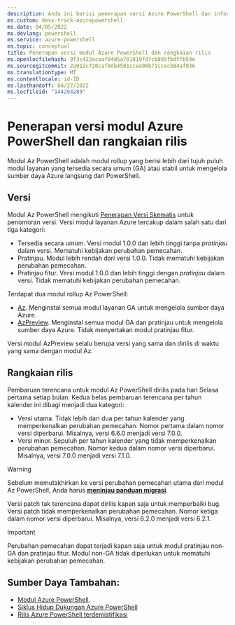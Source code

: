 ```yaml
---
description: Anda ini berisi penerapan versi Azure PowerShell dan informasi rangkaian rilis untuk modul Az PowerShell.
ms.custom: devx-track-azurepowershell
ms.date: 04/05/2022
ms.devlang: powershell
ms.service: azure-powershell
ms.topic: conceptual
title: Penerapan versi modul Azure PowerShell dan rangkaian rilis
ms.openlocfilehash: 9f3c422acaaf84d5a781819fd7cb895fbdffb54e
ms.sourcegitcommit: 2a912c720caf0db4501ccea98b71ccecb84af036
ms.translationtype: MT
ms.contentlocale: id-ID
ms.lasthandoff: 04/27/2022
ms.locfileid: "144294289"
---
```

# <a name="azure-powershell-module-versioning-and-release-cadence"></a>Penerapan versi modul Azure PowerShell dan rangkaian rilis

Modul Az PowerShell adalah modul rollup yang berisi lebih dari tujuh puluh modul layanan yang tersedia secara umum (GA) atau stabil untuk mengelola sumber daya Azure langsung dari PowerShell.

## <a name="versioning"></a>Versi

Modul Az PowerShell mengikuti [Penerapan Versi Skematis](https://semver.org/) untuk penomoran versi.
Versi modul layanan Azure tercakup dalam salah satu dari tiga kategori:

- Tersedia secara umum. Versi modul 1.0.0 dan lebih tinggi tanpa _pratinjau_ dalam versi. Mematuhi kebijakan perubahan pemecahan.
- Pratinjau. Modul lebih rendah dari versi 1.0.0. Tidak mematuhi kebijakan perubahan pemecahan.
- Pratinjau fitur. Versi modul 1.0.0 dan lebih tinggi dengan _pratinjau_ dalam versi. Tidak mematuhi kebijakan perubahan pemecahan.

Terdapat dua modul rollup Az PowerShell:

- [Az](https://www.powershellgallery.com/packages/Az/). Menginstal semua modul layanan GA untuk mengelola sumber daya Azure.
- [AzPreview](https://www.powershellgallery.com/packages/AzPreview/). Menginstal semua modul GA dan pratinjau untuk mengelola sumber daya Azure. Tidak menyertakan modul pratinjau fitur.

Versi modul AzPreview selalu berupa versi yang sama dan dirilis di waktu yang sama dengan modul Az.

## <a name="release-cadence"></a>Rangkaian rilis

Pembaruan terencana untuk modul Az PowerShell dirilis pada hari Selasa pertama setiap bulan. Kedua belas pembaruan terencana per tahun kalender ini dibagi menjadi dua kategori:

- Versi utama. Tidak lebih dari dua per tahun kalender yang memperkenalkan perubahan pemecahan. Nomor pertama dalam nomor versi diperbarui. Misalnya, versi 6.6.0 menjadi versi 7.0.0.
- Versi minor. Sepuluh per tahun kalender yang tidak memperkenalkan perubahan pemecahan. Nomor kedua dalam nomor versi diperbarui. Misalnya, versi 7.0.0 menjadi versi 7.1.0.

> [!WARNING]
> Sebelum memutakhirkan ke versi perubahan pemecahan utama dari modul Az PowerShell, Anda harus [**meninjau panduan migrasi**](https://aka.ms/azps-migration-latest).

Versi patch tak terencana dapat dirilis kapan saja untuk memperbaiki bug. Versi patch tidak memperkenalkan perubahan pemecahan. Nomor ketiga dalam nomor versi diperbarui. Misalnya, versi 6.2.0 menjadi versi 6.2.1.

> [!IMPORTANT]
> Perubahan pemecahan dapat terjadi kapan saja untuk modul pratinjau non-GA dan pratinjau fitur. Modul non-GA tidak diperlukan untuk mematuhi kebijakan perubahan pemecahan.

## <a name="additional-resources"></a>Sumber Daya Tambahan:

- [Modul Azure PowerShell](https://github.com/Azure/azure-powershell/blob/main/documentation/azure-powershell-modules.md).
- [Siklus Hidup Dukungan Azure PowerShell](azureps-support-lifecycle.md)
- [Rilis Azure PowerShell terdemistifikasi](https://techcommunity.microsoft.com/t5/azure-tools-blog/azure-powershell-releases-demystified/ba-p/1609863)
